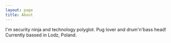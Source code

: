 ```yaml
---
layout: page
title: About
---
```


I'm security ninja and technology polyglot. Pug lover and drum'n'bass head! Currently bassed in Lodz, Poland. 
